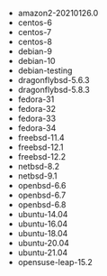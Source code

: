 - amazon2-20210126.0
- centos-6
- centos-7
- centos-8
- debian-9
- debian-10
- debian-testing
- dragonflybsd-5.6.3
- dragonflybsd-5.8.3
- fedora-31
- fedora-32
- fedora-33
- fedora-34
- freebsd-11.4
- freebsd-12.1
- freebsd-12.2
- netbsd-8.2
- netbsd-9.1
- openbsd-6.6
- openbsd-6.7
- openbsd-6.8
- ubuntu-14.04
- ubuntu-16.04
- ubuntu-18.04
- ubuntu-20.04
- ubuntu-21.04
- opensuse-leap-15.2
